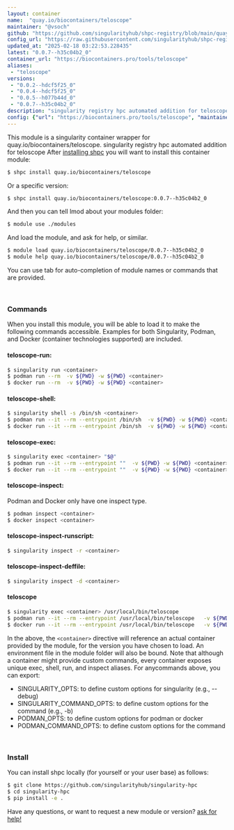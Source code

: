 ```yaml
---
layout: container
name:  "quay.io/biocontainers/teloscope"
maintainer: "@vsoch"
github: "https://github.com/singularityhub/shpc-registry/blob/main/quay.io/biocontainers/teloscope/container.yaml"
config_url: "https://raw.githubusercontent.com/singularityhub/shpc-registry/main/quay.io/biocontainers/teloscope/container.yaml"
updated_at: "2025-02-18 03:22:53.228435"
latest: "0.0.7--h35c04b2_0"
container_url: "https://biocontainers.pro/tools/teloscope"
aliases:
 - "teloscope"
versions:
 - "0.0.2--hdcf5f25_0"
 - "0.0.4--hdcf5f25_0"
 - "0.0.5--h077b44d_0"
 - "0.0.7--h35c04b2_0"
description: "singularity registry hpc automated addition for teloscope"
config: {"url": "https://biocontainers.pro/tools/teloscope", "maintainer": "@vsoch", "description": "singularity registry hpc automated addition for teloscope", "latest": {"0.0.7--h35c04b2_0": "sha256:d5a96c5b9baafec3005ea5181c58532d0f8fd205c30a52d7d575e8563df3a63b"}, "tags": {"0.0.2--hdcf5f25_0": "sha256:85e24762b701b9f61f1640106667cfc49efeec4f1802aca6ed065e476a3957b8", "0.0.4--hdcf5f25_0": "sha256:7cd57bf7997d591a2d07d51642765cbf934e2ecf021dffcc911e4eb7bbe6778e", "0.0.5--h077b44d_0": "sha256:15df901f23adea483e373a17a157a415a75fc185c7824ffd42fac9596bd03a18", "0.0.7--h35c04b2_0": "sha256:d5a96c5b9baafec3005ea5181c58532d0f8fd205c30a52d7d575e8563df3a63b"}, "docker": "quay.io/biocontainers/teloscope", "aliases": {"teloscope": "/usr/local/bin/teloscope"}}
---
```


This module is a singularity container wrapper for quay.io/biocontainers/teloscope.
singularity registry hpc automated addition for teloscope
After [installing shpc](#install) you will want to install this container module:


```bash
$ shpc install quay.io/biocontainers/teloscope
```

Or a specific version:

```bash
$ shpc install quay.io/biocontainers/teloscope:0.0.7--h35c04b2_0
```

And then you can tell lmod about your modules folder:

```bash
$ module use ./modules
```

And load the module, and ask for help, or similar.

```bash
$ module load quay.io/biocontainers/teloscope/0.0.7--h35c04b2_0
$ module help quay.io/biocontainers/teloscope/0.0.7--h35c04b2_0
```

You can use tab for auto-completion of module names or commands that are provided.

<br>

### Commands

When you install this module, you will be able to load it to make the following commands accessible.
Examples for both Singularity, Podman, and Docker (container technologies supported) are included.

#### teloscope-run:

```bash
$ singularity run <container>
$ podman run --rm  -v ${PWD} -w ${PWD} <container>
$ docker run --rm  -v ${PWD} -w ${PWD} <container>
```

#### teloscope-shell:

```bash
$ singularity shell -s /bin/sh <container>
$ podman run --it --rm --entrypoint /bin/sh  -v ${PWD} -w ${PWD} <container>
$ docker run --it --rm --entrypoint /bin/sh  -v ${PWD} -w ${PWD} <container>
```

#### teloscope-exec:

```bash
$ singularity exec <container> "$@"
$ podman run --it --rm --entrypoint ""  -v ${PWD} -w ${PWD} <container> "$@"
$ docker run --it --rm --entrypoint ""  -v ${PWD} -w ${PWD} <container> "$@"
```

#### teloscope-inspect:

Podman and Docker only have one inspect type.

```bash
$ podman inspect <container>
$ docker inspect <container>
```

#### teloscope-inspect-runscript:

```bash
$ singularity inspect -r <container>
```

#### teloscope-inspect-deffile:

```bash
$ singularity inspect -d <container>
```


#### teloscope

```bash
$ singularity exec <container> /usr/local/bin/teloscope
$ podman run --it --rm --entrypoint /usr/local/bin/teloscope   -v ${PWD} -w ${PWD} <container> -c " $@"
$ docker run --it --rm --entrypoint /usr/local/bin/teloscope   -v ${PWD} -w ${PWD} <container> -c " $@"
```



In the above, the `<container>` directive will reference an actual container provided
by the module, for the version you have chosen to load. An environment file in the
module folder will also be bound. Note that although a container
might provide custom commands, every container exposes unique exec, shell, run, and
inspect aliases. For anycommands above, you can export:

 - SINGULARITY_OPTS: to define custom options for singularity (e.g., --debug)
 - SINGULARITY_COMMAND_OPTS: to define custom options for the command (e.g., -b)
 - PODMAN_OPTS: to define custom options for podman or docker
 - PODMAN_COMMAND_OPTS: to define custom options for the command

<br>

### Install

You can install shpc locally (for yourself or your user base) as follows:

```bash
$ git clone https://github.com/singularityhub/singularity-hpc
$ cd singularity-hpc
$ pip install -e .
```

Have any questions, or want to request a new module or version? [ask for help!](https://github.com/singularityhub/singularity-hpc/issues)